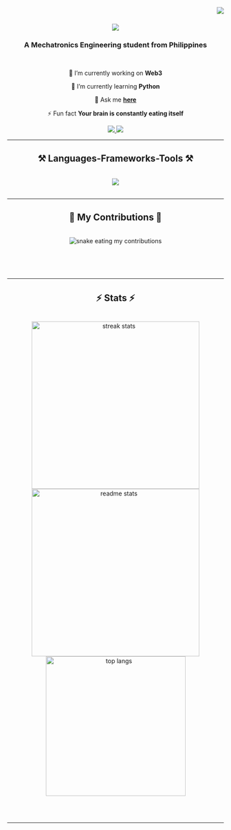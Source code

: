 <img align="right" src="https://visitor-badge.laobi.icu/badge?page_id=billyabante.billyabante" />

<h1 align="center">
    <img src="https://readme-typing-svg.herokuapp.com/?font=Righteous&size=35&center=true&vCenter=true&width=500&height=70&duration=4000&lines=Hello+World!+👋;+I'm+Billy+Abante!;" />
</h1>

<h3 align="center">A Mechatronics Engineering student from Philippines</h3>

<br/>

<div align="center">
 
 🔭 I’m currently working on **Web3**
 
 🌱 I’m currently learning **Python**

💬 Ask me **[here](https://github.com/billyabante/billyabante/issues)**

⚡ Fun fact **Your brain is constantly eating itself**

 </div>
 
<div align="center"> 
  <a href="mailto:billyabante@gmail.com">
    <img src="https://img.shields.io/badge/Gmail-333333?style=for-the-badge&logo=gmail&logoColor=red" />
  </a>
  <a href="https://linkedin.com/" target="_blank">
    <img src="https://img.shields.io/badge/LinkedIn-0077B5?style=for-the-badge&logo=linkedin&logoColor=white" target="_blank" />
  </a>
</div>

 <hr/>
 
<h2 align="center">⚒️ Languages-Frameworks-Tools ⚒️</h2>
<br/>
<div align="center">
    <img src="https://skillicons.dev/icons?i=python,vscode,github" />
   </div>

<br/>
<hr/>

<div align="center">
  <h2>🐍 My Contributions 🐍</h2>
  <br>
  <img alt="snake eating my contributions" src="https://raw.githubusercontent.com/billyabante/billyabante/output/github-contribution-grid-snake.svg" />
  
  <br/><br/><br/>
</div>

<hr/>

<h2 align="center">⚡ Stats ⚡</h2>
<br>
<div align=center>
  <img width=390 src="https://github-readme-streak-stats-billyabante.vercel.app/?user=billyabante&count_private=true&theme=react&border_radius=10" alt="streak stats"/>
  <img width=390 src="https://github-readme-stats-billyabante.vercel.app/api?username=billyabante&count_private=true&show_icons=true&theme=react&rank_icon=github&border_radius=10" alt="readme stats" />
  <br/>
  <img width=325 align="center" src="https://github-readme-stats-billyabante.vercel.app/api/top-langs/?username=billyabante&hide=HTML&langs_count=8&layout=compact&theme=react&border_radius=10&size_weight=0.5&count_weight=0.5&exclude_repo=github-readme-stats" alt="top langs" />
</div>

<br/><br/>

<hr/>

<br/>

